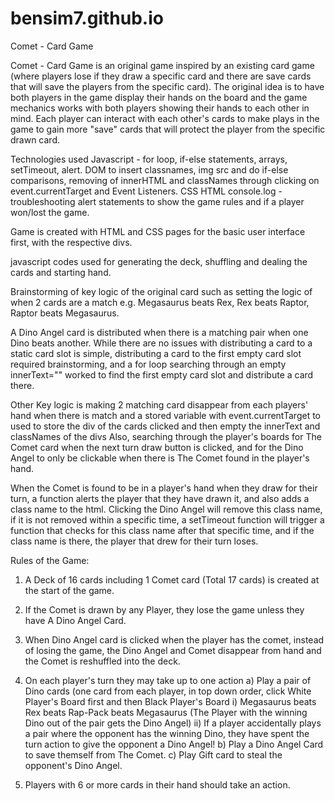 # bensim7.github.io

Comet - Card Game

Comet - Card Game is an original game inspired by an existing card game (where players lose if they draw a specific card and there are save cards that will save the players from the specific card).
The original idea is to have both players in the game display their hands on the board and the game mechanics works with both players showing their hands to each other in mind. Each player can interact with each other's cards to make plays in the game to gain more "save" cards that will protect the player from the specific drawn card.

Technologies used
Javascript - for loop, if-else statements, arrays, setTimeout, alert. DOM to insert classnames, img src and do if-else comparisons, removing of innerHTML and classNames through clicking on event.currentTarget and Event Listeners.
CSS
HTML
console.log - troubleshooting
alert statements to show the game rules and if a player won/lost the game.

Game is created with HTML and CSS pages for the basic user interface first, with the respective divs.

javascript codes used for generating the deck, shuffling and dealing the cards and starting hand.

Brainstorming of key logic of the original card such as setting the logic of when 2 cards are a match e.g. Megasaurus beats Rex, Rex beats Raptor, Raptor beats Megasaurus.

A Dino Angel card is distributed when there is a matching pair when one Dino beats another. While there are no issues with distributing a card to a static card slot is simple, distributing a card to the first empty card slot required brainstorming, and a for loop searching through an empty innerText="" worked to find the first empty card slot and distribute a card there.

Other Key logic is making 2 matching card disappear from each players' hand when there is match and a stored variable with event.currentTarget to used to store the div of the cards clicked and then empty the innerText and classNames of the divs
Also, searching through the player's boards for The Comet card when the next turn draw button is clicked, and for the Dino Angel to only be clickable when there is The Comet found in the player's hand.

When the Comet is found to be in a player's hand when they draw for their turn, a function alerts the player that they have drawn it, and also adds a class name to the html. Clicking the Dino Angel will remove this class name, if it is not removed within a specific time, a setTimeout function will trigger a function that checks for this class name after that specific time, and if the class name is there, the player that drew for their turn loses.

Rules of the Game:

1. A Deck of 16 cards including 1 Comet card (Total 17 cards) is created at the start of the game.

2. If the Comet is drawn by any Player, they lose the game unless they have A Dino Angel Card.

3. When Dino Angel card is clicked when the player has the comet, instead of losing the game, the Dino Angel and Comet disappear from hand and the Comet is reshuffled into the deck.

4. On each player's turn they may take up to one action
   a) Play a pair of Dino cards (one card from each player, in top down order, click White Player's Board first and then Black Player's Board
   i) Megasaurus beats Rex beats Rap-Pack beats Megasaurus (The Player with the winning Dino out of the pair gets the Dino Angel)
   ii) If a player accidentally plays a pair where the opponent has the winning Dino, they have spent the turn action to give the opponent a Dino Angel!
   b) Play a Dino Angel Card to save themself from The Comet.
   c) Play Gift card to steal the opponent's Dino Angel.

5. Players with 6 or more cards in their hand should take an action.
